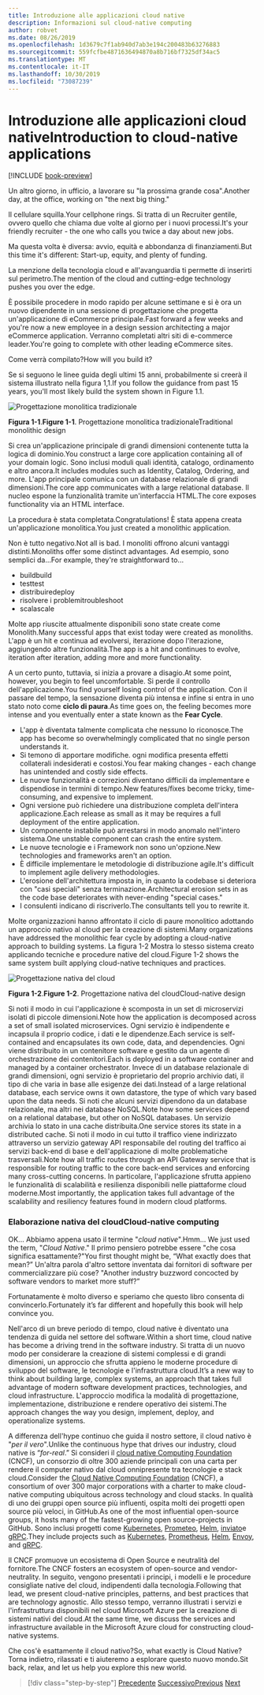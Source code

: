 ```yaml
---
title: Introduzione alle applicazioni cloud native
description: Informazioni sul cloud-native computing
author: robvet
ms.date: 08/26/2019
ms.openlocfilehash: 1d3679c7f1ab940d7ab3e194c200483b63276883
ms.sourcegitcommit: 559fcfbe4871636494870a8b716bf7325df34ac5
ms.translationtype: MT
ms.contentlocale: it-IT
ms.lasthandoff: 10/30/2019
ms.locfileid: "73087239"
---
```

# <a name="introduction-to-cloud-native-applications"></a><span data-ttu-id="6b448-103">Introduzione alle applicazioni cloud native</span><span class="sxs-lookup"><span data-stu-id="6b448-103">Introduction to cloud-native applications</span></span>

[!INCLUDE [book-preview](../../../includes/book-preview.md)]

<span data-ttu-id="6b448-104">Un altro giorno, in ufficio, a lavorare su "la prossima grande cosa".</span><span class="sxs-lookup"><span data-stu-id="6b448-104">Another day, at the office, working on "the next big thing."</span></span>

<span data-ttu-id="6b448-105">Il cellulare squilla.</span><span class="sxs-lookup"><span data-stu-id="6b448-105">Your cellphone rings.</span></span> <span data-ttu-id="6b448-106">Si tratta di un Recruiter gentile, ovvero quello che chiama due volte al giorno per i nuovi processi.</span><span class="sxs-lookup"><span data-stu-id="6b448-106">It's your friendly recruiter - the one who calls you twice a day about new jobs.</span></span>

<span data-ttu-id="6b448-107">Ma questa volta è diversa: avvio, equità e abbondanza di finanziamenti.</span><span class="sxs-lookup"><span data-stu-id="6b448-107">But this time it's different: Start-up, equity, and plenty of funding.</span></span>

<span data-ttu-id="6b448-108">La menzione della tecnologia cloud e all'avanguardia ti permette di inserirti sul perimetro.</span><span class="sxs-lookup"><span data-stu-id="6b448-108">The mention of the cloud and cutting-edge technology pushes you over the edge.</span></span>

<span data-ttu-id="6b448-109">È possibile procedere in modo rapido per alcune settimane e si è ora un nuovo dipendente in una sessione di progettazione che progetta un'applicazione di eCommerce principale.</span><span class="sxs-lookup"><span data-stu-id="6b448-109">Fast forward a few weeks and you're now a new employee in a design session architecting a major eCommerce application.</span></span> <span data-ttu-id="6b448-110">Verranno completati altri siti di e-commerce leader.</span><span class="sxs-lookup"><span data-stu-id="6b448-110">You're going to complete with other leading eCommerce sites.</span></span>

<span data-ttu-id="6b448-111">Come verrà compilato?</span><span class="sxs-lookup"><span data-stu-id="6b448-111">How will you build it?</span></span>

<span data-ttu-id="6b448-112">Se si seguono le linee guida degli ultimi 15 anni, probabilmente si creerà il sistema illustrato nella figura 1,1.</span><span class="sxs-lookup"><span data-stu-id="6b448-112">If you follow the guidance from past 15 years, you'll most likely build the system shown in Figure 1.1.</span></span>

![Progettazione monolitica tradizionale](./media/monolithic-design.png)

<span data-ttu-id="6b448-114">**Figura 1-1**.</span><span class="sxs-lookup"><span data-stu-id="6b448-114">**Figure 1-1**.</span></span> <span data-ttu-id="6b448-115">Progettazione monolitica tradizionale</span><span class="sxs-lookup"><span data-stu-id="6b448-115">Traditional monolithic design</span></span>

<span data-ttu-id="6b448-116">Si crea un'applicazione principale di grandi dimensioni contenente tutta la logica di dominio.</span><span class="sxs-lookup"><span data-stu-id="6b448-116">You construct a large core application containing all of your domain logic.</span></span> <span data-ttu-id="6b448-117">Sono inclusi moduli quali identità, catalogo, ordinamento e altro ancora.</span><span class="sxs-lookup"><span data-stu-id="6b448-117">It includes modules such as Identity, Catalog, Ordering, and more.</span></span> <span data-ttu-id="6b448-118">L'app principale comunica con un database relazionale di grandi dimensioni.</span><span class="sxs-lookup"><span data-stu-id="6b448-118">The core app communicates with a large relational database.</span></span> <span data-ttu-id="6b448-119">Il nucleo espone la funzionalità tramite un'interfaccia HTML.</span><span class="sxs-lookup"><span data-stu-id="6b448-119">The core exposes functionality via an HTML interface.</span></span>

<span data-ttu-id="6b448-120">La procedura è stata completata.</span><span class="sxs-lookup"><span data-stu-id="6b448-120">Congratulations!</span></span>  <span data-ttu-id="6b448-121">È stata appena creata un'applicazione monolitica.</span><span class="sxs-lookup"><span data-stu-id="6b448-121">You just created a monolithic application.</span></span>

<span data-ttu-id="6b448-122">Non è tutto negativo.</span><span class="sxs-lookup"><span data-stu-id="6b448-122">Not all is bad.</span></span> <span data-ttu-id="6b448-123">I monoliti offrono alcuni vantaggi distinti.</span><span class="sxs-lookup"><span data-stu-id="6b448-123">Monoliths offer some distinct advantages.</span></span> <span data-ttu-id="6b448-124">Ad esempio, sono semplici da...</span><span class="sxs-lookup"><span data-stu-id="6b448-124">For example, they're straightforward to...</span></span>

- <span data-ttu-id="6b448-125">build</span><span class="sxs-lookup"><span data-stu-id="6b448-125">build</span></span>
- <span data-ttu-id="6b448-126">test</span><span class="sxs-lookup"><span data-stu-id="6b448-126">test</span></span>
- <span data-ttu-id="6b448-127">distribuire</span><span class="sxs-lookup"><span data-stu-id="6b448-127">deploy</span></span>
- <span data-ttu-id="6b448-128">risolvere i problemi</span><span class="sxs-lookup"><span data-stu-id="6b448-128">troubleshoot</span></span>
- <span data-ttu-id="6b448-129">scala</span><span class="sxs-lookup"><span data-stu-id="6b448-129">scale</span></span>

<span data-ttu-id="6b448-130">Molte app riuscite attualmente disponibili sono state create come Monolith.</span><span class="sxs-lookup"><span data-stu-id="6b448-130">Many successful apps that exist today were created as monoliths.</span></span> <span data-ttu-id="6b448-131">L'app è un hit e continua ad evolversi, iterazione dopo l'iterazione, aggiungendo altre funzionalità.</span><span class="sxs-lookup"><span data-stu-id="6b448-131">The app is a hit and continues to evolve, iteration after iteration, adding more and more functionality.</span></span>

<span data-ttu-id="6b448-132">A un certo punto, tuttavia, si inizia a provare a disagio.</span><span class="sxs-lookup"><span data-stu-id="6b448-132">At some point, however, you begin to feel uncomfortable.</span></span> <span data-ttu-id="6b448-133">Si perde il controllo dell'applicazione.</span><span class="sxs-lookup"><span data-stu-id="6b448-133">You find yourself losing control of the application.</span></span> <span data-ttu-id="6b448-134">Con il passare del tempo, la sensazione diventa più intensa e infine si entra in uno stato noto come **ciclo di paura**.</span><span class="sxs-lookup"><span data-stu-id="6b448-134">As time goes on, the feeling becomes more intense and you eventually enter a state known as the **Fear Cycle**.</span></span>

- <span data-ttu-id="6b448-135">L'app è diventata talmente complicata che nessuno lo riconosce.</span><span class="sxs-lookup"><span data-stu-id="6b448-135">The app has become so overwhelmingly complicated that no single person understands it.</span></span>
- <span data-ttu-id="6b448-136">Si temono di apportare modifiche. ogni modifica presenta effetti collaterali indesiderati e costosi.</span><span class="sxs-lookup"><span data-stu-id="6b448-136">You fear making changes - each change has unintended and costly side effects.</span></span>
- <span data-ttu-id="6b448-137">Le nuove funzionalità e correzioni diventano difficili da implementare e dispendiose in termini di tempo.</span><span class="sxs-lookup"><span data-stu-id="6b448-137">New features/fixes become tricky, time-consuming, and expensive to implement.</span></span>
- <span data-ttu-id="6b448-138">Ogni versione può richiedere una distribuzione completa dell'intera applicazione.</span><span class="sxs-lookup"><span data-stu-id="6b448-138">Each release as small as it may be requires a full deployment of the entire application.</span></span>
- <span data-ttu-id="6b448-139">Un componente instabile può arrestarsi in modo anomalo nell'intero sistema.</span><span class="sxs-lookup"><span data-stu-id="6b448-139">One unstable component can crash the entire system.</span></span>
- <span data-ttu-id="6b448-140">Le nuove tecnologie e i Framework non sono un'opzione.</span><span class="sxs-lookup"><span data-stu-id="6b448-140">New technologies and frameworks aren't an option.</span></span>
- <span data-ttu-id="6b448-141">È difficile implementare le metodologie di distribuzione agile.</span><span class="sxs-lookup"><span data-stu-id="6b448-141">It's difficult to implement agile delivery methodologies.</span></span>
- <span data-ttu-id="6b448-142">L'erosione dell'architettura imposta in, in quanto la codebase si deteriora con "casi speciali" senza terminazione.</span><span class="sxs-lookup"><span data-stu-id="6b448-142">Architectural erosion sets in as the code base deteriorates with never-ending "special cases."</span></span>
- <span data-ttu-id="6b448-143">I consulenti indicano di riscriverlo.</span><span class="sxs-lookup"><span data-stu-id="6b448-143">The consultants tell you to rewrite it.</span></span>

<span data-ttu-id="6b448-144">Molte organizzazioni hanno affrontato il ciclo di paure monolitico adottando un approccio nativo al cloud per la creazione di sistemi.</span><span class="sxs-lookup"><span data-stu-id="6b448-144">Many organizations have addressed the monolithic fear cycle by adopting a cloud-native approach to building systems.</span></span> <span data-ttu-id="6b448-145">La figura 1-2 Mostra lo stesso sistema creato applicando tecniche e procedure native del cloud.</span><span class="sxs-lookup"><span data-stu-id="6b448-145">Figure 1-2 shows the same system built applying cloud-native techniques and practices.</span></span>

![Progettazione nativa del cloud](./media/cloud-native-design.png)

<span data-ttu-id="6b448-147">**Figura 1-2**.</span><span class="sxs-lookup"><span data-stu-id="6b448-147">**Figure 1-2**.</span></span> <span data-ttu-id="6b448-148">Progettazione nativa del cloud</span><span class="sxs-lookup"><span data-stu-id="6b448-148">Cloud-native design</span></span>

<span data-ttu-id="6b448-149">Si noti il modo in cui l'applicazione è scomposta in un set di microservizi isolati di piccole dimensioni.</span><span class="sxs-lookup"><span data-stu-id="6b448-149">Note how the application is decomposed across a set of small isolated microservices.</span></span> <span data-ttu-id="6b448-150">Ogni servizio è indipendente e incapsula il proprio codice, i dati e le dipendenze.</span><span class="sxs-lookup"><span data-stu-id="6b448-150">Each service is self-contained and encapsulates its own code, data, and dependencies.</span></span> <span data-ttu-id="6b448-151">Ogni viene distribuito in un contenitore software e gestito da un agente di orchestrazione dei contenitori.</span><span class="sxs-lookup"><span data-stu-id="6b448-151">Each is deployed in a software container and managed by a container orchestrator.</span></span> <span data-ttu-id="6b448-152">Invece di un database relazionale di grandi dimensioni, ogni servizio è proprietario del proprio archivio dati, il tipo di che varia in base alle esigenze dei dati.</span><span class="sxs-lookup"><span data-stu-id="6b448-152">Instead of a large relational database, each service owns it own datastore, the type of which vary based upon the data needs.</span></span> <span data-ttu-id="6b448-153">Si noti che alcuni servizi dipendono da un database relazionale, ma altri nei database NoSQL.</span><span class="sxs-lookup"><span data-stu-id="6b448-153">Note how some services depend on a relational database, but other on NoSQL databases.</span></span> <span data-ttu-id="6b448-154">Un servizio archivia lo stato in una cache distribuita.</span><span class="sxs-lookup"><span data-stu-id="6b448-154">One service stores its state in a distributed cache.</span></span> <span data-ttu-id="6b448-155">Si noti il modo in cui tutto il traffico viene indirizzato attraverso un servizio gateway API responsabile del routing del traffico ai servizi back-end di base e dell'applicazione di molte problematiche trasversali.</span><span class="sxs-lookup"><span data-stu-id="6b448-155">Note how all traffic routes through an API Gateway service that is responsible for routing traffic to the core back-end services  and enforcing many cross-cutting concerns.</span></span> <span data-ttu-id="6b448-156">In particolare, l'applicazione sfrutta appieno le funzionalità di scalabilità e resilienza disponibili nelle piattaforme cloud moderne.</span><span class="sxs-lookup"><span data-stu-id="6b448-156">Most importantly, the application takes full advantage of the scalability and resiliency features found in modern cloud platforms.</span></span>

### <a name="cloud-native-computing"></a><span data-ttu-id="6b448-157">Elaborazione nativa del cloud</span><span class="sxs-lookup"><span data-stu-id="6b448-157">Cloud-native computing</span></span>

<span data-ttu-id="6b448-158">OK... Abbiamo appena usato il termine "*cloud native*".</span><span class="sxs-lookup"><span data-stu-id="6b448-158">Hmm... We just used the term, "*Cloud Native*."</span></span> <span data-ttu-id="6b448-159">Il primo pensiero potrebbe essere "che cosa significa esattamente?"</span><span class="sxs-lookup"><span data-stu-id="6b448-159">You first thought might be, “What exactly does that mean?”</span></span> <span data-ttu-id="6b448-160">Un'altra parola d'altro settore inventata dai fornitori di software per commercializzare più cose? "</span><span class="sxs-lookup"><span data-stu-id="6b448-160">Another industry buzzword concocted by software vendors to market more stuff?”</span></span>

<span data-ttu-id="6b448-161">Fortunatamente è molto diverso e speriamo che questo libro consenta di convincerlo.</span><span class="sxs-lookup"><span data-stu-id="6b448-161">Fortunately it’s far different and hopefully this book will help convince you.</span></span>

<span data-ttu-id="6b448-162">Nell'arco di un breve periodo di tempo, cloud native è diventato una tendenza di guida nel settore del software.</span><span class="sxs-lookup"><span data-stu-id="6b448-162">Within a short time, cloud native has become a driving trend in the software industry.</span></span> <span data-ttu-id="6b448-163">Si tratta di un nuovo modo per considerare la creazione di sistemi complessi e di grandi dimensioni, un approccio che sfrutta appieno le moderne procedure di sviluppo del software, le tecnologie e l'infrastruttura cloud.</span><span class="sxs-lookup"><span data-stu-id="6b448-163">It’s a new way to think about building large, complex systems, an approach that takes full advantage of modern software development practices, technologies, and cloud infrastructure.</span></span> <span data-ttu-id="6b448-164">L'approccio modifica la modalità di progettazione, implementazione, distribuzione e rendere operativo dei sistemi.</span><span class="sxs-lookup"><span data-stu-id="6b448-164">The approach changes the way you design, implement, deploy, and operationalize systems.</span></span>

<span data-ttu-id="6b448-165">A differenza dell'hype continuo che guida il nostro settore, il cloud nativo è "*per il vero*".</span><span class="sxs-lookup"><span data-stu-id="6b448-165">Unlike the continuous hype that drives our industry, cloud native is “*for-real*.”</span></span> <span data-ttu-id="6b448-166">Si consideri il [cloud native Computing Foundation](https://www.cncf.io/) (CNCF), un consorzio di oltre 300 aziende principali con una carta per rendere il computer nativo dal cloud onnipresente tra tecnologie e stack cloud.</span><span class="sxs-lookup"><span data-stu-id="6b448-166">Consider the [Cloud Native Computing Foundation](https://www.cncf.io/) (CNCF), a consortium of over 300 major corporations with a charter to make cloud-native computing ubiquitous across technology and cloud stacks.</span></span> <span data-ttu-id="6b448-167">In qualità di uno dei gruppi open source più influenti, ospita molti dei progetti open source più veloci, in GitHub.</span><span class="sxs-lookup"><span data-stu-id="6b448-167">As one of the most influential open-source groups, it hosts many of the fastest-growing open source-projects in GitHub.</span></span> <span data-ttu-id="6b448-168">Sono inclusi progetti come [Kubernetes](https://kubernetes.io/), [Prometeo](https://prometheus.io/), [Helm](https://helm.sh/), [inviato](https://www.envoyproxy.io/)e [gRPC](https://grpc.io/).</span><span class="sxs-lookup"><span data-stu-id="6b448-168">They include projects such as [Kubernetes](https://kubernetes.io/), [Prometheus](https://prometheus.io/), [Helm](https://helm.sh/), [Envoy](https://www.envoyproxy.io/), and [gRPC](https://grpc.io/).</span></span>

<span data-ttu-id="6b448-169">Il CNCF promuove un ecosistema di Open Source e neutralità del fornitore.</span><span class="sxs-lookup"><span data-stu-id="6b448-169">The CNCF fosters an ecosystem of open-source and vendor-neutrality.</span></span> <span data-ttu-id="6b448-170">In seguito, vengono presentati i principi, i modelli e le procedure consigliate native del cloud, indipendenti dalla tecnologia.</span><span class="sxs-lookup"><span data-stu-id="6b448-170">Following that lead, we present cloud-native principles, patterns, and best practices that are technology agnostic.</span></span> <span data-ttu-id="6b448-171">Allo stesso tempo, verranno illustrati i servizi e l'infrastruttura disponibili nel cloud Microsoft Azure per la creazione di sistemi nativi del cloud.</span><span class="sxs-lookup"><span data-stu-id="6b448-171">At the same time, we discuss the services and infrastructure available in the Microsoft Azure cloud for constructing cloud-native systems.</span></span>

<span data-ttu-id="6b448-172">Che cos'è esattamente il cloud nativo?</span><span class="sxs-lookup"><span data-stu-id="6b448-172">So, what exactly is Cloud Native?</span></span> <span data-ttu-id="6b448-173">Torna indietro, rilassati e ti aiuteremo a esplorare questo nuovo mondo.</span><span class="sxs-lookup"><span data-stu-id="6b448-173">Sit back, relax, and let us help you explore this new world.</span></span>

>[!div class="step-by-step"]
><span data-ttu-id="6b448-174">[Precedente](index.md)
>[Successivo](definition.md)</span><span class="sxs-lookup"><span data-stu-id="6b448-174">[Previous](index.md)
[Next](definition.md)</span></span>
